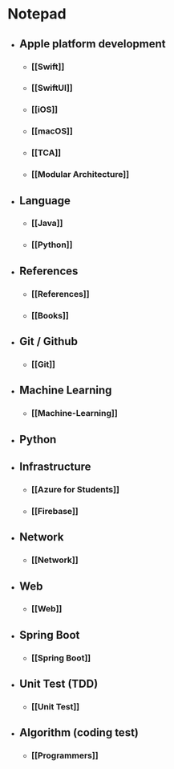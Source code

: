 # Notepad

- ## Apple platform development
	- ### [[Swift]]
	- ### [[SwiftUI]]
	- ### [[iOS]]
	- ### [[macOS]]
	- ### [[TCA]]
	- ### [[Modular Architecture]]


- ## Language
	- ### [[Java]]
	- ### [[Python]]

- ## References
	- ### [[References]]
	- ### [[Books]]

- ## Git / Github
	- ### [[Git]]

- ## Machine Learning
	- ### [[Machine-Learning]]

- ## Python
	

- ## Infrastructure
	- ### [[Azure for Students]]
	- ### [[Firebase]]

- ## Network
	- ### [[Network]]

- ## Web
	- ### [[Web]]

- ## Spring Boot
	- ### [[Spring Boot]]

- ## Unit Test (TDD)
	- ### [[Unit Test]]


- ## Algorithm (coding test)
	- ### [[Programmers]]